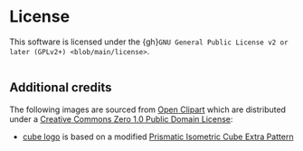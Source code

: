 # License

This software is licensed under the
{gh}`GNU General Public License v2 or later (GPLv2+) <blob/main/license>`.

```{literalinclude} ../license
```

## Additional credits

The following images are sourced from [Open Clipart](https://openclipart.org)
which are distributed under a
[Creative Commons Zero 1.0 Public Domain License](http://creativecommons.org/publicdomain/zero/1.0/):

- [cube logo](https://github.com/kdeldycke/click-extra/blob/main/docs/images/logo-banner.svg)
  is based on a modified
  [Prismatic Isometric Cube Extra Pattern](https://openclipart.org/detail/266153/prismatic-isometric-cube-extra-pattern-no-background)
